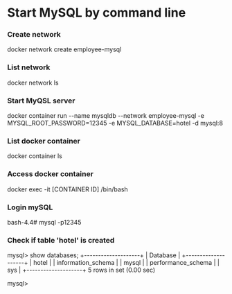 # Start MySQL by command line #
### Create network
docker network create employee-mysql

### List network
docker network ls

### Start MyQSL server
docker container run --name mysqldb --network employee-mysql -e MYSQL_ROOT_PASSWORD=12345 -e MYSQL_DATABASE=hotel -d mysql:8

### List docker container
docker container ls

### Access docker container
docker exec -it [CONTAINER ID] /bin/bash

### Login mySQL
bash-4.4# mysql -p12345

### Check if table 'hotel' is created
mysql> show databases;
+--------------------+
| Database           |
+--------------------+
| hotel              |
| information_schema |
| mysql              |
| performance_schema |
| sys                |
+--------------------+
5 rows in set (0.00 sec)

mysql>